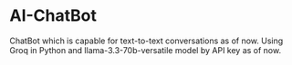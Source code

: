 # AI-ChatBot
ChatBot which is capable for text-to-text conversations as of now. Using Groq in Python and llama-3.3-70b-versatile model by API key as of now.
